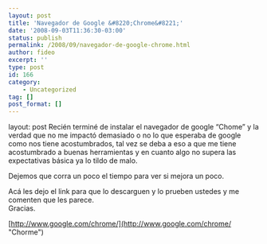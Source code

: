 ```yaml
---
layout: post
title: 'Navegador de Google &#8220;Chrome&#8221;'
date: '2008-09-03T11:36:30-03:00'
status: publish
permalink: /2008/09/navegador-de-google-chrome.html
author: fideo
excerpt: ''
type: post
id: 166
category:
    - Uncategorized
tag: []
post_format: []
---
```

layout: post
Recién terminé de instalar el navegador de google “Chome” y la verdad que no me impactó demasiado o no lo que esperaba de google como nos tiene acostumbrados, tal vez se deba a eso a que me tiene acostumbrado a buenas herramientas y en cuanto algo no supera las expectativas básica ya lo tildo de malo.

Dejemos que corra un poco el tiempo para ver si mejora un poco.

Acá les dejo el link para que lo descarguen y lo prueben ustedes y me comenten que les parece.  
Gracias.

[http://www.google.com/chrome/](http://www.google.com/chrome/ "Chorme")